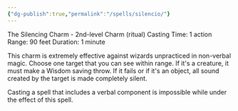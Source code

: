 ```yaml
---
{"dg-publish":true,"permalink":"/spells/silencio/"}
---
```


The Silencing Charm - 2nd-level Charm (ritual) 
Casting Time: 1 action 
Range: 90 feet 
Duration: 1 minute 

This charm is extremely effective against wizards unpracticed in non-verbal magic. Choose one target that you can see within range. If it's a creature, it must make a Wisdom saving throw. If it fails or if it's an object, all sound created by the target is made completely silent. 

Casting a spell that includes a verbal component is impossible while under the effect of this spell.
